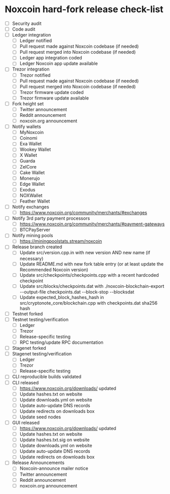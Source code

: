 # Noxcoin hard-fork release check-list

- [ ] Security audit
- [ ] Code audit
- [ ] Ledger integration
  - [ ] Ledger notified
  - [ ] Pull request made against Noxcoin codebase (if needed)
  - [ ] Pull request merged into Noxcoin codebase (if needed)
  - [ ] Ledger app integration coded
  - [ ] Ledger Noxcoin app update available
- [ ] Trezor integration
  - [ ] Trezor notified
  - [ ] Pull request made against Noxcoin codebase (if needed)
  - [ ] Pull request merged into Noxcoin codebase (if needed)
  - [ ] Trezor firmware update coded
  - [ ] Trezor firmware update available
- [ ] Fork height set
  - [ ] Twitter announcement
  - [ ] Reddit announcement
  - [ ] noxcoin.org announcement
- [ ] Notify wallets
  - [ ] MyNoxcoin
  - [ ] Coinomi
  - [ ] Exa Wallet
  - [ ] Wookey Wallet
  - [ ] X Wallet
  - [ ] Guarda
  - [ ] ZelCore
  - [ ] Cake Wallet
  - [ ] Monerujo
  - [ ] Edge Wallet
  - [ ] Exodus
  - [ ] NOXWallet
  - [ ] Feather Wallet
- [ ] Notify exchanges
  - [ ] https://www.noxcoin.org/community/merchants/#exchanges
- [ ] Notify 3rd party payment processors
  - [ ] https://www.noxcoin.org/community/merchants/#payment-gateways
  - [ ] BTCPayServer
- [ ] Notify mining pools
  - [ ] https://miningpoolstats.stream/noxcoin
- [ ] Release branch created
  - [ ] Update src/version.cpp.in with new version AND new name (if necessary)
  - [ ] Update README.md with new fork table entry (or at least update the Recommended Noxcoin version)
  - [ ] Update src/checkpoints/checkpoints.cpp with a recent hardcoded checkpoint
  - [ ] Update src/blocks/checkpoints.dat with ./noxcoin-blockchain-export --output-file checkpoints.dat --block-stop <recent block height> --blocksdat
  - [ ] Update expected_block_hashes_hash in src/cryptonote_core/blockchain.cpp with checkpoints.dat sha256 hash
- [ ] Testnet forked
- [ ] Testnet testing/verification
  - [ ] Ledger
  - [ ] Trezor
  - [ ] Release-specific testing
  - [ ] RPC testing/update RPC documentation
- [ ] Stagenet forked
- [ ] Stagenet testing/verification
  - [ ] Ledger
  - [ ] Trezor
  - [ ] Release-specific testing
- [ ] CLI reproducible builds validated
- [ ] CLI released
  - [ ] https://www.noxcoin.org/downloads/ updated
  - [ ] Update hashes.txt on website
  - [ ] Update downloads.yml on website
  - [ ] Update auto-update DNS records
  - [ ] Update redirects on downloads box
  - [ ] Update seed nodes
- [ ] GUI released
  - [ ] https://www.noxcoin.org/downloads/ updated
  - [ ] Update hashes.txt on website
  - [ ] Update hashes.txt.sig on website
  - [ ] Update downloads.yml on website
  - [ ] Update auto-update DNS records
  - [ ] Update redirects on downloads box
- [ ] Release Announcements
  - [ ] Noxcoin-announce mailer notice
  - [ ] Twitter announcement
  - [ ] Reddit announcement
  - [ ] noxcoin.org announcement

